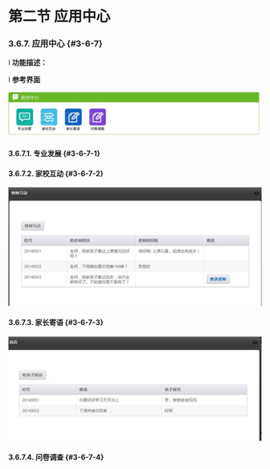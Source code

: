 # 第二节 应用中心



### 3.6.7.      应用中心 {#3-6-7}

l  **功能描述：**

l  **参考界面**

![](/assets/image208.jpg)

#### 3.6.7.1.  专业发展 {#3-6-7-1}

#### 3.6.7.2.  家校互动 {#3-6-7-2}

![](/assets/image209.jpg)

#### 3.6.7.3.  家长寄语 {#3-6-7-3}

![](/assets/image210.jpg)

#### 3.6.7.4.  问卷调查 {#3-6-7-4}